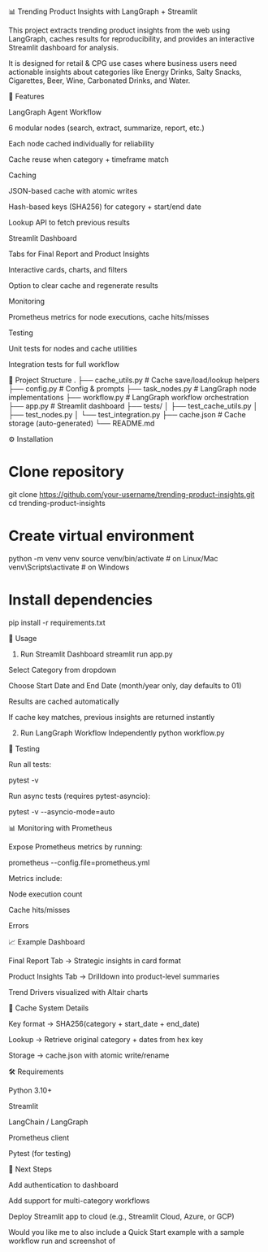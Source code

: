 📊 Trending Product Insights with LangGraph + Streamlit

This project extracts trending product insights from the web using LangGraph, caches results for reproducibility, and provides an interactive Streamlit dashboard for analysis.

It is designed for retail & CPG use cases where business users need actionable insights about categories like Energy Drinks, Salty Snacks, Cigarettes, Beer, Wine, Carbonated Drinks, and Water.

🚀 Features

LangGraph Agent Workflow

6 modular nodes (search, extract, summarize, report, etc.)

Each node cached individually for reliability

Cache reuse when category + timeframe match

Caching

JSON-based cache with atomic writes

Hash-based keys (SHA256) for category + start/end date

Lookup API to fetch previous results

Streamlit Dashboard

Tabs for Final Report and Product Insights

Interactive cards, charts, and filters

Option to clear cache and regenerate results

Monitoring

Prometheus metrics for node executions, cache hits/misses

Testing

Unit tests for nodes and cache utilities

Integration tests for full workflow

📂 Project Structure
.
├── cache_utils.py        # Cache save/load/lookup helpers
├── config.py             # Config & prompts
├── task_nodes.py         # LangGraph node implementations
├── workflow.py           # LangGraph workflow orchestration
├── app.py                # Streamlit dashboard
├── tests/
│   ├── test_cache_utils.py
│   ├── test_nodes.py
│   └── test_integration.py
├── cache.json            # Cache storage (auto-generated)
└── README.md

⚙️ Installation
# Clone repository
git clone https://github.com/your-username/trending-product-insights.git
cd trending-product-insights

# Create virtual environment
python -m venv venv
source venv/bin/activate   # on Linux/Mac
venv\Scripts\activate      # on Windows

# Install dependencies
pip install -r requirements.txt

🏃 Usage
1. Run Streamlit Dashboard
streamlit run app.py


Select Category from dropdown

Choose Start Date and End Date (month/year only, day defaults to 01)

Results are cached automatically

If cache key matches, previous insights are returned instantly

2. Run LangGraph Workflow Independently
python workflow.py

🧪 Testing

Run all tests:

pytest -v


Run async tests (requires pytest-asyncio):

pytest -v --asyncio-mode=auto

📊 Monitoring with Prometheus

Expose Prometheus metrics by running:

prometheus --config.file=prometheus.yml


Metrics include:

Node execution count

Cache hits/misses

Errors

📈 Example Dashboard

Final Report Tab → Strategic insights in card format

Product Insights Tab → Drilldown into product-level summaries

Trend Drivers visualized with Altair charts

🔑 Cache System Details

Key format → SHA256(category + start_date + end_date)

Lookup → Retrieve original category + dates from hex key

Storage → cache.json with atomic write/rename

🛠️ Requirements

Python 3.10+

Streamlit

LangChain / LangGraph

Prometheus client

Pytest (for testing)

📌 Next Steps

Add authentication to dashboard

Add support for multi-category workflows

Deploy Streamlit app to cloud (e.g., Streamlit Cloud, Azure, or GCP)

Would you like me to also include a Quick Start example with a sample workflow run and screenshot of